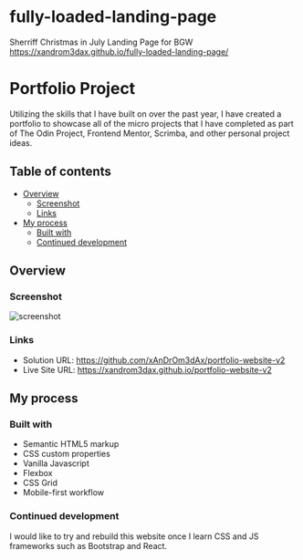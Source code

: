 # fully-loaded-landing-page

Sherriff Christmas in July Landing Page for BGW
https://xandrom3dax.github.io/fully-loaded-landing-page/

# Portfolio Project

Utilizing the skills that I have built on over the past year, I have created a portfolio to showcase all of the micro projects that I have completed as part of The Odin Project, Frontend Mentor, Scrimba, and other personal project ideas.

## Table of contents

- [Overview](#overview)
  - [Screenshot](#screenshot)
  - [Links](#links)
- [My process](#my-process)
  - [Built with](#built-with)
  - [Continued development](#continued-development)

## Overview

### Screenshot

![screenshot](/images/screenshot.png)

### Links

- Solution URL: https://github.com/xAnDrOm3dAx/portfolio-website-v2
- Live Site URL: https://xandrom3dax.github.io/portfolio-website-v2

## My process

### Built with

- Semantic HTML5 markup
- CSS custom properties
- Vanilla Javascript
- Flexbox
- CSS Grid
- Mobile-first workflow

### Continued development

I would like to try and rebuild this website once I learn CSS and JS frameworks such as Bootstrap and React.
